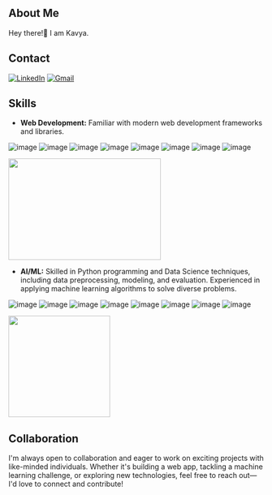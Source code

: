
## About Me
Hey there!👋 I am Kavya.

## Contact
[![LinkedIn](https://img.shields.io/badge/LinkedIn-0077B5?style=for-the-badge&logo=linkedin&logoColor=white)](https://www.linkedin.com/in/vasala-srikavya-9368b5273/)
[![Gmail](https://img.shields.io/badge/Gmail-D14836?style=for-the-badge&logo=gmail&logoColor=white)](mailto:vskavya02@example.com)

## Skills
- **Web Development:** Familiar with modern web development frameworks and libraries.

![image](https://github.com/srikavya26/srikavya26/assets/95865936/660dd9ad-fe67-404b-a893-1eeaaa463b12)
![image](https://github.com/srikavya26/srikavya26/assets/95865936/4b0c6994-68a7-48a1-9de9-8caef13f0888)
![image](https://github.com/srikavya26/srikavya26/assets/95865936/7a7be747-92ca-4d17-83eb-56cf88c4313e)
![image](https://github.com/srikavya26/srikavya26/assets/95865936/72ff2ccb-26cd-4d5e-92fd-b17c4ef4fe66)
![image](https://github.com/srikavya26/srikavya26/assets/95865936/c63c208a-a620-4ce9-ad80-2151bbab03fe)
![image](https://github.com/srikavya26/srikavya26/assets/95865936/d5e37de5-3a5a-417a-a781-86688e74d534)
![image](https://github.com/srikavya26/srikavya26/assets/95865936/c4f78455-9b3f-44d1-9c32-3ea07792c1f3)
![image](https://github.com/srikavya26/srikavya26/assets/95865936/633c839c-3bf4-42d4-bb43-ac72bfa01251)


<img src="https://media.giphy.com/media/v1.Y2lkPTc5MGI3NjExMnJicTJ4M25udDFiMDNvdWxiejZkcGdkZzNiZTI1NDJkcDdheG91dSZlcD12MV9pbnRlcm5hbF9naWZfYnlfaWQmY3Q9Zw/bz9PIxJMQtkO943XeS/giphy.gif" width="300" height="200">

- **AI/ML:** Skilled in Python programming and Data Science techniques, including data preprocessing, modeling, and evaluation. Experienced in applying machine learning algorithms to solve diverse problems.
  
![image](https://github.com/srikavya26/srikavya26/assets/95865936/49ed126b-bcaf-4c30-b78f-ba4edc129d49)
![image](https://github.com/srikavya26/srikavya26/assets/95865936/c71d6999-2469-44df-8b6c-dd17edf7b69f)
![image](https://github.com/srikavya26/srikavya26/assets/95865936/fadfaaa2-9464-49b2-b491-f3d25bc3ca0a)
![image](https://github.com/srikavya26/srikavya26/assets/95865936/8457b094-1b57-40cb-8caf-6536b6bc39aa)
![image](https://github.com/srikavya26/srikavya26/assets/95865936/411971c8-7b44-43d4-b32c-b56ca1ee0dd8)
![image](https://github.com/srikavya26/srikavya26/assets/95865936/57246f48-28ed-410b-948e-9dd336ef692c)
![image](https://github.com/srikavya26/srikavya26/assets/95865936/e0f4d39e-ba04-4090-aed5-52f1f0365837)
![image](https://github.com/srikavya26/srikavya26/assets/95865936/b49daa2f-5afd-4ecf-9a04-25c3111370e6)

<img src ="https://media.giphy.com/media/v1.Y2lkPTc5MGI3NjExanBybTdhbG50emF1bjRvOHoyZ3RibWVucGU0dWRja3Z6Y2s4YnU2ZSZlcD12MV9pbnRlcm5hbF9naWZfYnlfaWQmY3Q9Zw/4FQMuOKR6zQRO/giphy.gif" widht="300" height="200">

## Collaboration
I'm always open to collaboration and eager to work on exciting projects with like-minded individuals. Whether it's building a web app, tackling a machine learning challenge, or exploring new technologies, feel free to reach out—I'd love to connect and contribute!


